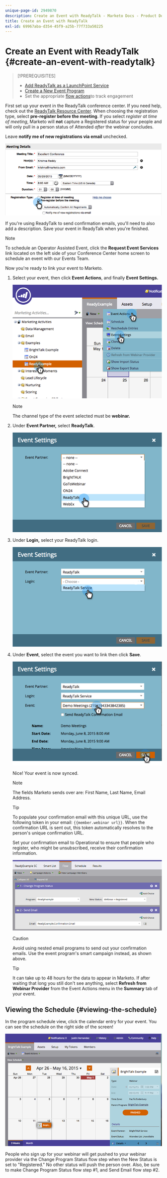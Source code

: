 ```yaml
---
unique-page-id: 2949870
description: Create an Event with ReadyTalk - Marketo Docs - Product Documentation
title: Create an Event with ReadyTalk
exl-id: 69967aba-d354-45f9-a25b-77f733a50225
---
```

# Create an Event with ReadyTalk {#create-an-event-with-readytalk}

>[!PREREQUISITES]
>
>* [Add ReadyTalk as a LaunchPoint Service](/help/marketo/product-docs/administration/additional-integrations/add-readytalk-as-a-launchpoint-service.md)
>* [Create a New Event Program](/help/marketo/product-docs/demand-generation/events/understanding-events/create-a-new-event-program.md)
>* Set the appropriate [flow actions](/help/marketo/product-docs/core-marketo-concepts/smart-campaigns/flow-actions/add-a-flow-step-to-a-smart-campaign.md)to track engagement

First set up your event in the ReadyTalk conference center. If you need help, check out the [ReadyTalk Resource Center](https://www.readytalk.com/resources/readytalk). When choosing the registration type, select **pre-register before the meeting**. If you select _register at time of meeting_, Marketo will **not** capture a Registered status for your people and will only pull in a person status of Attended _after_ the webinar concludes.

Leave **notify me of new registrations via email** unchecked.

![](assets/image2015-5-28-21-3a18-3a39.png)

If you're using ReadyTalk to send confirmation emails, you'll need to also add a description. Save your event in ReadyTalk when you're finished.

>[!NOTE]
>
>To schedule an Operator Assisted Event, click the **Request Event Services** link located on the left side of your Conference Center home screen to schedule an event with our Events Team.

Now you're ready to link your event to Marketo.

1. Select your event, then click **Event Actions**, and finally **Event Settings.**

   ![](assets/image2015-5-18-12-3a46-3a47.png)

   >[!NOTE]
   >
   >The channel type of the event selected must be **webinar.**

1. Under **Event Partner,** select **ReadyTalk**.

   ![](assets/image2015-5-18-12-3a47-3a59.png)

1. Under **Login,** select your ReadyTalk login.

   ![](assets/image2015-5-18-12-3a48-3a48.png)

1. Under **Event**, select the event you want to link then click **Save**.

   ![](assets/image2015-5-18-12-3a51-3a35.png)

   Nice! Your event is now synced.

   >[!NOTE]
   >
   >The fields Marketo sends over are: First Name, Last Name, Email Address.

   >[!TIP]
   >
   >To populate your confirmation email with this unique URL, use the following token in your email: `{{member.webinar url}}`. When the confirmation URL is sent out, this token automatically resolves to the person's unique confirmation URL.
   >
   >Set your confirmation email to Operational to ensure that people who register, who might be unsubscribed, receive their confirmation information.

   ![](assets/readytalk.png)

   >[!CAUTION]
   >
   >Avoid using nested email programs to send out your confirmation emails. Use the event program's smart campaign instead, as shown above.

   >[!TIP]
   >
   >It can take up to 48 hours for the data to appear in Marketo. If after waiting that long you still don't see anything, select **Refresh from Webinar Provider** from the Event Actions menu in the **Summary** tab of your event.

## Viewing the Schedule {#viewing-the-schedule}

   In the program schedule view, click the calendar entry for your event. You can see the schedule on the right side of the screen!

   ![](assets/image2015-5-18-12-9-58.png)

People who sign up for your webinar will get pushed to your webinar provider via the Change Program Status flow step when the New Status is set to "Registered." No other status will push the person over. Also, be sure to make Change Program Status flow step #1, and Send Email flow step #2.

